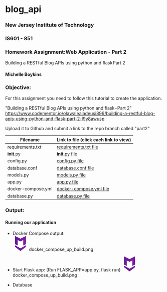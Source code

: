 # blog_api

### New Jersey Institute of Technology
### IS601 - 851
### Homework Assignment:Web Application - Part 2
Building a RESTful Blog APIs using python and flask Part 2
#### Michelle Boykins

### Objective:

For this assignment you need to follow this tutorial to create the application.

"Building a RESTful Blog APIs using python and flask - Part 2"
https://www.codementor.io/olawalealadeusi896/building-a-restful-blog-apis-using-python-and-flask-part-2-l9y8awusp

Upload it to Github and submit a link to the repo branch called "part2"

|Filename|Link to file (click each link to view)|
|-----|-------|
|requirements.txt|[requirements.txt file](https://github.com/shellynj/Setup_Docker_Flask_SqlAlchemy/blob/master/requirements.txt)|
|__init__.py|[__init__.py file](https://github.com/shellynj/Setup_Docker_Flask_SqlAlchemy/blob/master/src/__init__.py)|
|config.py|[config.py file](https://github.com/shellynj/Setup_Docker_Flask_SqlAlchemy/blob/master/src/config.py)|
|database.conf|[database.conf file](https://github.com/shellynj/Setup_Docker_Flask_SqlAlchemy/blob/master/database.conf)|
|models.py|[models.py file](https://github.com/shellynj/Setup_Docker_Flask_SqlAlchemy/blob/master/src/models.py)|
|app.py|[app.py file](https://github.com/shellynj/Setup_Docker_Flask_SqlAlchemy/blob/master/src/app.py)|
|docker-compose.yml|[docker-compose.yml file](https://github.com/shellynj/Setup_Docker_Flask_SqlAlchemy/blob/master/docker-compose.yml)|
|database.py|[database.py file](https://github.com/shellynj/Setup_Docker_Flask_SqlAlchemy/blob/master/src/database.py)|

### Output:
#### Running our application  
* Docker Compose output:  
![](https://github.com/adam-p/markdown-here/raw/master/src/common/images/icon48.png "Logo Title Text 1")
docker_compose_up_build.png

* Start Flask app: (Run FLASK_APP=app.py, flask run)
![](https://github.com/adam-p/markdown-here/raw/master/src/common/images/icon48.png "Logo Title Text 1")
docker_compose_up_build.png

* Database 







